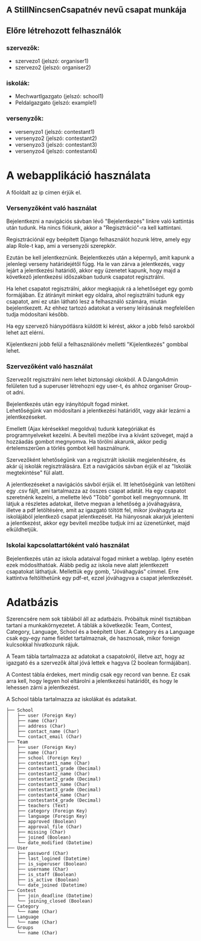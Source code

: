 ## A StillNincsenCsapatnév nevű csapat munkája

## Előre létrehozott felhasználók
### szervezők:
- szervezo1 (jelszó: organiser1)
- szervezo2 (jelszó: organiser2)

### iskolák:
- MechwartIgazgato (jelszó: school1)
- PeldaIgazgato (jelszó: example1)

### versenyzők:
- versenyzo1 (jelszó: contestant1)
- versenyzo2 (jelszó: contestant2)
- versenyzo3 (jelszó: contestant3)
- versenyzo4 (jelszó: contestant4)

# A webapplikáció használata
A főoldalt az ip címen érjük el.

### Versenyzőként való használat
Bejelentkezni a navigációs sávban lévő "Bejelentkezés" linkre való kattintás után tudunk. Ha nincs fiókunk, akkor a "Regisztráció"-ra kell kattintani.

Regisztrációnál egy beépített Django felhasználót hozunk létre, amely egy alap Role-t kap, ami a versenyzői szerepkör.

Ezután be kell jelentkeznünk. Bejelentkezés után a képernyő, amit kapunk a jelenlegi verseny határidejétől függ. Ha le van zárva a jelentkezés, vagy lejárt a jelentkezési határidő, akkor egy üzenetet kapunk, hogy majd a következő jelentkezési időszakban tudunk csapatot regisztrálni.

Ha lehet csapatot regisztrálni, akkor megkapjuk rá a lehetőséget egy gomb formájában. Ez átirányít minket egy oldalra, ahol regisztrálni tudunk egy csapatot, ami ez után látható lesz a felhasználó számára, miután bejelentkezett. Az ehhez tartozó adatokat a verseny leírásának megfelelően tudja módosítani később.

Ha egy szervező hiánypótlásra küldött ki kérést, akkor a jobb felső sarokból lehet azt elérni.

Kijelentkezni jobb felül a felhasználónév melletti "Kijelentkezés" gombbal lehet.

### Szervezőként való használat
Szervezőt regisztrálni nem lehet biztonsági okokból. A DJangoAdmin felületen tud a superuser létrehozni egy user-t, és ahhoz organiser Group-ot adni.

Bejelentkezés után egy irányítópult fogad minket.\
Lehetőségünk van módosítani a jelentkezési határidőt, vagy akár lezárni a jelentkezéseket.

Emellett (Ajax kérésekkel megoldva) tudunk kategóriákat és programnyelveket kezelni. A beviteli mezőbe írva a kívánt szöveget, majd a hozzáadás gombot megnyomva. Ha törölni akarunk, akkor pedig értelemszerűen a törlés gombot kell használnunk.

Szervezőként lehetőségünk van a regisztrált iskolák megjelenítésére, és akár új iskolák regisztrálására. Ezt a navigációs sávban érjük el az "Iskolák megtekintése" fül alatt.

A jelentkezéseket a navigációs sávból érjük el. Itt lehetőségünk van letölteni egy .csv fájlt, ami tartalmazza az összes csapat adatát. Ha egy csapatot szeretnénk kezelni, a mellette lévő "Több" gombot kell megnyomnunk. Itt látjuk a részletes adatokat, illetve megvan a lehetőség a jóváhagyásra, illetve a pdf letöltésére, amit az igazgató töltött fel, mikor jóváhagyta az iskolájából jelentkező csapat jelentkezését. Ha hiányosnak akarjuk jelenteni a jelentkezést, akkor egy beviteli mezőbe tudjuk írni az üzenetünket, majd elküldhetjük.

### Iskolai kapcsolattartóként való használat
Bejelentkezés után az iskola adataival fogad minket a weblap. Igény esetén ezek módosíthatóak. Alább pedig az iskola neve alatt jelentkezett csapatokat láthatjuk. Mellettük egy gomb, "Jóváhagyás" címmel. Erre kattintva feltölthetünk egy pdf-et, ezzel jóváhagyva a csapat jelentkezését.


# Adatbázis
Szerencsére nem sok táblából áll az adatbázis. Próbáltuk minél tisztábban tartani a munkakörnyezetet. A táblák a következők: Team, Contest, Category, Language, School és a beépített User.
A Category és a Language csak egy-egy name fieldet tartalmaznak, de hasznosak, mikor foreign kulcsokkal hivatkozunk rájuk.

A Team tábla tartalmazza az adatokat a csapatokról, illetve azt, hogy az igazgató és a szervezők által jóvá lettek e hagyva (2 boolean formájában).

A Contest tábla érdekes, mert mindig csak egy record van benne. Ez csak arra kell, hogy legyen hol eltárolni a jelentkezési határidőt, és hogy le lehessen zárni a jelentkezést.

A School tábla tartalmazza az iskolákat és adataikat.
```
├── School
│   ├── user (Foreign Key)
│   ├── name (Char)
│   ├── address (Char)
│   ├── contact_name (Char)
│   └── contact_email (Char)
├── Team
│   ├── user (Foreign Key)
│   ├── name (Char)
│   ├── school (Foreign Key)
│   ├── contestant1_name (Char)
│   ├── contestant1_grade (Decimal)
│   ├── contestant2_name (Char)
│   ├── contestant2_grade (Decimal)
│   ├── contestant3_name (Char)
│   ├── contestant3_grade (Decimal)
│   ├── contestant4_name (Char)
│   ├── contestant4_grade (Decimal)
│   ├── teachers (Text)
│   ├── category (Foreign Key)
│   ├── language (Foreign Key)
│   ├── approved (Boolean)
│   ├── approval_file (Char)
│   ├── missing (Char)
│   ├── joined (Boolean)
│   └── date_modified (Datetime)
├── User
│   ├── password (Char)
│   ├── last_logined (Datetime)
│   ├── is_superuser (Boolean)
│   ├── username (Char)
│   ├── is_staff (Boolean)
│   ├── is_active (Boolean)
│   └── date_joined (Datetime)
├── Contest
│   ├── join_deadline (Datetime)
│   └── joining_closed (Boolean)
├── Category
│   └── name (Char)
├── Language
│   └── name (Char)
└── Groups
    └── name (Char)
```
